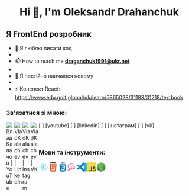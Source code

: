 
<!--
**saviola1777/saviola1777** is a ✨ _special_ ✨ repository because its `README.md` (this file) appears on your GitHub profile.
- 🔭 I’m currently working on [project "Filmoteka"](https://github.com/besha2vox/goit-js-teamproject-filmoteka/)
- 🌱 I’m currently learning **Js, React.js, Node.js**
- 📫 How to reach me **besha2vox@gmail.com**..
- 👯 I’m looking to collaborate on ...
- 🤔 I’m looking for help with ...
- 💬 Ask me about ...
- 📫 How to reach me: ...
- 😄 Pronouns: ...
- ⚡ Fun fact: ...
-->
### <h1 align="center">  Hi 👋, I'm Oleksandr Drahanchuk</h1>

<!-- ![](https://komarev.com/ghpvc/?username=VladKalachev) -->

##  Я FrontEnd розробник 

- 💪 Я люблю писати код
- 
- 📫 How to reach me **draganchuk1991@ukr.net**
- 
- 🥅 Я постійно навчаюся новому
- 
- ⚡ Конспект React: https://www.edu.goit.global/uk/learn/5865028/31183/31218/textbook


###  Зв'язатися зі мною:

<!-- [ <img align="left" alt="webtricks-master.ru" width="22px" src="https://raw.githubusercontent.com/iconic/open-iconic/master/svg/globe.svg" / > [веб-сайт] -->
[ <img align="left" alt="Влад Калачов | YouTube" width="22px" src="https://cdn.jsdelivr.net/npm/simple-icons@v3/icons/youtube.svg" /> ] [youtube]
[ <img align="left" alt="VladKalachev | LinkedIn" width="22px" src="https://cdn.jsdelivr.net/npm/simple-icons@v3/icons/linkedin.svg" /> ] [linkedin]
[ <img align="left" alt="VladKalachev | Instagram" width="22px" src="https://cdn.jsdelivr.net/npm/simple-icons@v3/icons/instagram.svg" /> ] [інстаграм]
[ <img align="left" alt="VladKalachev | VK" width="22px" src="https://cdn.jsdelivr.net/npm/simple-icons@v3/icons/vk.svg" /> ] [vk]

<br />

###  Мови та інструменти:

<img align="left" alt="React" width="26px" src="https://raw.githubusercontent.com/github/explore/80688e429a7d4ef2fca1e82350fe8e3517d3494d/topics/react/react.png" />
<img align="left" alt="HTML5" width="26px" src="https://raw.githubusercontent.com/github/explore/80688e429a7d4ef2fca1e82350fe8e3517d3494d/topics/html/html.png" />
<img align="left" alt="CSS3" width="26px" src="https://raw.githubusercontent.com/github/explore/80688e429a7d4ef2fca1e82350fe8e3517d3494d/topics/css/css.png" />
<img align="left" alt="Sass" width="26px" src="https://raw.githubusercontent.com/github/explore/80688e429a7d4ef2fca1e82350fe8e3517d3494d/topics/sass/sass.png" />
<img align="left" alt="Visual Studio Code" width="26px" src="https://github.com/devicons/devicon/blob/master/icons/vscode/vscode-original.svg" />
<img align="left" alt="JavaScript" width="26px" src="https://raw.githubusercontent.com/github/explore/80688e429a7d4ef2fca1e82350fe8e3517d3494d/topics/javascript/javascript.png" />
<img align="left" alt="Node.js" width="26px" src="https://raw.githubusercontent.com/github/explore/80688e429a7d4ef2fca1e82350fe8e3517d3494d/topics/nodejs/nodejs.png" />


<br />
<br />

